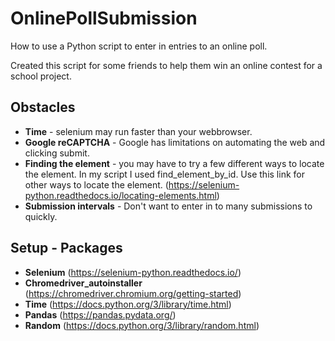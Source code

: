 # OnlinePollSubmission
How to use a Python script to enter in entries to an online poll.

Created this script for some friends to help them win an online contest for a school project. 

## Obstacles
  + **Time** - selenium may run faster than your webbrowser.
  + **Google reCAPTCHA** - Google has limitations on automating the web and clicking submit.
  + **Finding the element** - you may have to try a few different ways to locate the element. In my script I used find_element_by_id.
                          Use this link for other ways to locate the element. (https://selenium-python.readthedocs.io/locating-elements.html)
  + **Submission intervals** - Don't want to enter in to many submissions to quickly. 
  
## Setup - Packages
  - **Selenium** (https://selenium-python.readthedocs.io/)
  - **Chromedriver_autoinstaller** (https://chromedriver.chromium.org/getting-started)
  - **Time** (https://docs.python.org/3/library/time.html)
  - **Pandas** (https://pandas.pydata.org/)
  - **Random** (https://docs.python.org/3/library/random.html)
